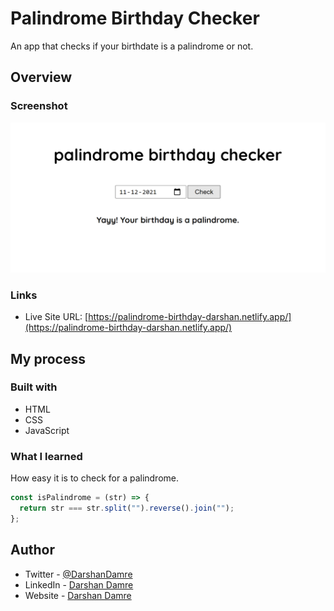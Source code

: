 # Palindrome Birthday Checker

An app that checks if your birthdate is a palindrome or not.

## Overview

### Screenshot

![live site screenshot](./screenshots/birthday.png)

### Links

- Live Site URL: [https://palindrome-birthday-darshan.netlify.app/](https://palindrome-birthday-darshan.netlify.app/)

## My process

### Built with

- HTML
- CSS
- JavaScript

### What I learned

How easy it is to check for a palindrome.

```js
const isPalindrome = (str) => {
  return str === str.split("").reverse().join("");
};
```

## Author

- Twitter - [@DarshanDamre](https://twitter.com/DarshanDamre)
- LinkedIn - [Darshan Damre](https://www.linkedin.com/in/darshandamre/)
- Website - [Darshan Damre](https://darshandamre.netlify.app/)
